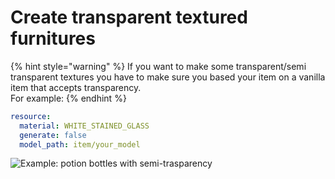 # Create transparent textured furnitures

{% hint style="warning" %}
If you want to make some transparent/semi transparent textures you have to make sure you based your item on a vanilla item that accepts transparency.  
For example:
{% endhint %}

```yaml
resource:
  material: WHITE_STAINED_GLASS
  generate: false
  model_path: item/your_model
```

![Example: potion bottles with semi-trasparency](../../.gitbook/assets/image%20%283%29.png)

